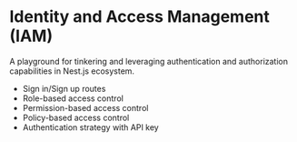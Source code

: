 # Identity and Access Management (IAM)

A playground for tinkering and leveraging authentication and authorization capabilities in Nest.js ecosystem.

- Sign in/Sign up routes
- Role-based access control
- Permission-based access control
- Policy-based access control
- Authentication strategy with API key
